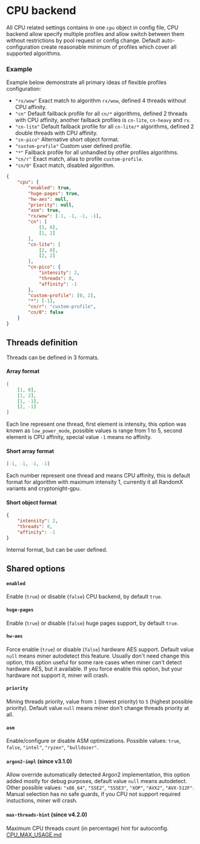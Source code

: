 # CPU backend

All CPU related settings contains in one `cpu` object in config file, CPU backend allow specify multiple profiles and allow switch between them without restrictions by pool request or config change. Default auto-configuration create reasonable minimum of profiles which cover all supported algorithms.

### Example

Example below demonstrate all primary ideas of flexible profiles configuration:

* `"rx/wow"` Exact match to algorithm `rx/wow`, defined 4 threads without CPU affinity.
* `"cn"` Default failback profile for all `cn/*` algorithms, defined 2 threads with CPU affinity, another failback profiles is `cn-lite`, `cn-heavy` and `rx`.
* `"cn-lite"` Default failback profile for all `cn-lite/*` algorithms, defined 2 double threads with CPU affinity.
* `"cn-pico"` Alternative short object format.
* `"custom-profile"` Custom user defined profile.
* `"*"` Failback profile for all unhandled by other profiles algorithms.
* `"cn/r"` Exact match, alias to profile `custom-profile`.
* `"cn/0"` Exact match, disabled algorithm.

```json
{
    "cpu": {
        "enabled": true,
        "huge-pages": true,
        "hw-aes": null,
        "priority": null,
        "asm": true,
        "rx/wow": [-1, -1, -1, -1],
        "cn": [
            [1, 0],
            [1, 2]
        ],
        "cn-lite": [
            [2, 0],
            [2, 2]
        ],
        "cn-pico": {
            "intensity": 2,
            "threads": 8,
            "affinity": -1
        },
        "custom-profile": [0, 2],
        "*": [-1],
        "cn/r": "custom-profile",
        "cn/0": false
    }
}
```

## Threads definition
Threads can be defined in 3 formats.

#### Array format
```json
[
    [1, 0],
    [1, 2],
    [1, -1],
    [2, -1]
]
```
Each line represent one thread, first element is intensity, this option was known as `low_power_mode`, possible values is range from 1 to 5, second element is CPU affinity, special value `-1` means no affinity.

#### Short array format
```json
[-1, -1, -1, -1]
```
Each number represent one thread and means CPU affinity, this is default format for algorithm with maximum intensity 1, currently it all RandomX variants and cryptonight-gpu.

#### Short object format
```json
{
    "intensity": 2,
    "threads": 8,
    "affinity": -1
}
```
Internal format, but can be user defined.

## Shared options

#### `enabled`
Enable (`true`) or disable (`false`) CPU backend, by default `true`.

#### `huge-pages`
Enable (`true`) or disable (`false`) huge pages support, by default `true`.

#### `hw-aes`
Force enable (`true`) or disable (`false`) hardware AES support. Default value `null` means miner autodetect this feature. Usually don't need change this option, this option useful for some rare cases when miner can't detect hardware AES, but it available. If you force enable this option, but your hardware not support it, miner will crash.

#### `priority`
Mining threads priority, value from `1` (lowest priority) to `5` (highest possible priority). Default value `null` means miner don't change threads priority at all.

#### `asm`
Enable/configure or disable ASM optimizations. Possible values: `true`, `false`, `"intel"`, `"ryzen"`, `"bulldozer"`.

#### `argon2-impl` (since v3.1.0)
Allow override automatically detected Argon2 implementation, this option added mostly for debug purposes, default value `null` means autodetect. Other possible values: `"x86_64"`, `"SSE2"`, `"SSSE3"`, `"XOP"`, `"AVX2"`, `"AVX-512F"`. Manual selection has no safe guards, if you CPU not support required instuctions, miner will crash.

#### `max-threads-hint` (since v4.2.0)
Maximum CPU threads count (in percentage) hint for autoconfig. [CPU_MAX_USAGE.md](CPU_MAX_USAGE.md)
